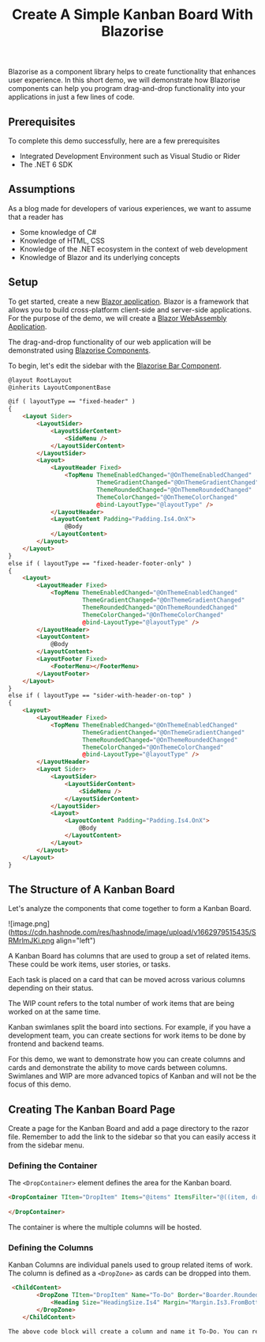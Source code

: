 ﻿---
title: Create A Simple Kanban Board With Blazorise
description: In the blog, we build a simple kanban board to demonstrate the drag-and-drop capabilities of Blazorise components 
permalink: /blog/create-a-simple-kanban-board-with-blazor
canonical: /blog/create-a-simple-kanban-board-with-blazor
image-url: /img/blog/2022-09-13/Create_A_Simple_Kanban_Board_With_Blazorise.png
image-text: Create a simple blazor drag and drop kanban board
author-name: James Amattey
author-image: james
posted-on: September 13th, 2022
read-time: 6 min
---

Blazorise as a component library helps to create functionality that enhances user experience. In this short demo, we will demonstrate how Blazorise components can help you program drag-and-drop functionality into your applications in just a few lines of code. 

## Prerequisites
To complete this demo successfully, here are a few prerequisites

- Integrated Development Environment such as Visual Studio or Rider
- The .NET 6 SDK

## Assumptions
As a blog made for developers of various experiences, we want to assume that a reader has  
- Some knowledge of C#
- Knowledge of HTML, CSS
- Knowledge of the .NET ecosystem in the context of web development
- Knowledge of Blazor and its underlying concepts

## Setup
To get started, create a new [Blazor application](/blog/create-a-blazor-application). Blazor is a framework that allows you to build cross-platform client-side and server-side applications. For the purpose of the demo, we will create a [Blazor WebAssembly Application](https://blazorise.com/blog/what-is-blazor-wasm). 

The drag-and-drop functionality of our web application will be demonstrated using [Blazorise Components](https://blazorise.com/docs/components/dragdrop).

To begin, let's edit the sidebar with the [Blazorise Bar Component](/docs/components/bar). 

```html
@layout RootLayout
@inherits LayoutComponentBase

@if ( layoutType == "fixed-header" )
{
    <Layout Sider>
        <LayoutSider>
            <LayoutSiderContent>
                <SideMenu />
            </LayoutSiderContent>
        </LayoutSider>
        <Layout>
            <LayoutHeader Fixed>
                <TopMenu ThemeEnabledChanged="@OnThemeEnabledChanged"
                         ThemeGradientChanged="@OnThemeGradientChanged"
                         ThemeRoundedChanged="@OnThemeRoundedChanged"
                         ThemeColorChanged="@OnThemeColorChanged"
                         @bind-LayoutType="@layoutType" />
            </LayoutHeader>
            <LayoutContent Padding="Padding.Is4.OnX">
                @Body
            </LayoutContent>
        </Layout>
    </Layout>
}
else if ( layoutType == "fixed-header-footer-only" )
{
    <Layout>
        <LayoutHeader Fixed>
            <TopMenu ThemeEnabledChanged="@OnThemeEnabledChanged"
                     ThemeGradientChanged="@OnThemeGradientChanged"
                     ThemeRoundedChanged="@OnThemeRoundedChanged"
                     ThemeColorChanged="@OnThemeColorChanged"
                     @bind-LayoutType="@layoutType" />
        </LayoutHeader>
        <LayoutContent>
            @Body
        </LayoutContent>
        <LayoutFooter Fixed>
            <FooterMenu></FooterMenu>
        </LayoutFooter>
    </Layout>
}
else if ( layoutType == "sider-with-header-on-top" )
{
    <Layout>
        <LayoutHeader Fixed>
            <TopMenu ThemeEnabledChanged="@OnThemeEnabledChanged"
                     ThemeGradientChanged="@OnThemeGradientChanged"
                     ThemeRoundedChanged="@OnThemeRoundedChanged"
                     ThemeColorChanged="@OnThemeColorChanged"
                     @bind-LayoutType="@layoutType" />
        </LayoutHeader>
        <Layout Sider>
            <LayoutSider>
                <LayoutSiderContent>
                    <SideMenu />
                </LayoutSiderContent>
            </LayoutSider>
            <Layout>
                <LayoutContent Padding="Padding.Is4.OnX">
                    @Body
                </LayoutContent>
            </Layout>
        </Layout>
    </Layout>
}
 ```


## The Structure of A Kanban Board
Let's analyze the components that come together to form a Kanban Board. 


![image.png](https://cdn.hashnode.com/res/hashnode/image/upload/v1662979515435/SRMrlmJKi.png align="left")

A Kanban Board has columns that are used to group a set of related items. These could be work items, user stories, or tasks. 

Each task is placed on a card that can be moved across various columns depending on their status.  

The WIP count refers to the total number of work items that are being worked on at the same time. 

Kanban swimlanes split the board into sections. For example, if you have a development team, you can create sections for work items to be done by frontend and backend teams. 

For this demo, we want to demonstrate how you can create columns and cards and demonstrate the ability to move cards between columns.
Swimlanes and WIP are more advanced topics of Kanban and will not be the focus of this demo. 


## Creating The Kanban Board Page
Create a page for the Kanban Board and add a page directory to the razor file. Remember to add the link to the sidebar so that you can easily access it from the sidebar menu. 


### Defining the Container
The `<DropContainer>` element defines the area for the Kanban board. 

```html
<DropContainer TItem="DropItem" Items="@items" ItemsFilter="@((item, dropZone) => item.Group == dropZone)" ItemDropped="@itemsDropped" Flex="Flex.Wrap.Grow.Is1">
   
</DropContainer>
```
The container is where the multiple columns will be hosted.

### Defining the Columns
Kanban Columns are individual panels used to group related items of work. The column is defined as a `<DropZone>` as cards can be dropped into them.

```html
 <ChildContent>
        <DropZone TItem="DropItem" Name="To-Do" Border="Boarder.Rounded" Background="Background.Light" Padding="Padding.Is3" Margin="Margin.Is3" Flex="Flex.Grow.Is1">
            <Heading Size="HeadingSize.Is4" Margin="Margin.Is3.FromBottom">To Do</Heading>
        </DropZone>
    </ChildContent>

The above code block will create a column and name it To-Do. You can repeat the `<dropzone element>` code block to create as many columns as you want. 